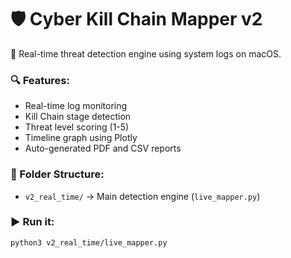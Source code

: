# 🛡️ Cyber Kill Chain Mapper v2

🚀 Real-time threat detection engine using system logs on macOS.

### 🔍 Features:
- Real-time log monitoring
- Kill Chain stage detection
- Threat level scoring (1-5)
- Timeline graph using Plotly
- Auto-generated PDF and CSV reports

### 📂 Folder Structure:
- `v2_real_time/` → Main detection engine (`live_mapper.py`)

### ▶️ Run it:
```bash
python3 v2_real_time/live_mapper.py
